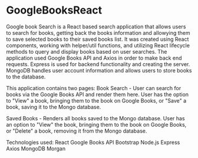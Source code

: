 # GoogleBooksReact

Google book Search is a React based search application that allows users to search for books, getting back the books information and allowying them to save selected books to their saved books list. It was created using React components, working with helper/util functions, and utilizing React lifecycle methods to query and display books based on user searches. The application used Google Books API and Axios in order to make back end requests. Express is used for backend functionality and creating the server. MongoDB handles user account information and allows users to store books to the database.

This application contains two pages:
Book Search - User can search for books via the Google Books API and render them here. User has the option to "View" a book, bringing them to the book on Google Books, or "Save" a book, saving it to the Mongo database.

Saved Books - Renders all books saved to the Mongo database. User has an option to "View" the book, bringing them to the book on Google Books, or "Delete" a book, removing it from the Mongo database.

Technologies used:
React
Google Books API
Bootstrap
Node.js
Express
Axios
MongoDB
Morgan
